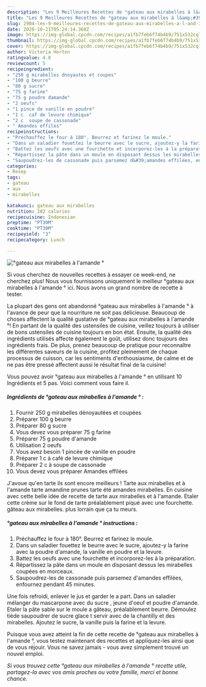 ```yaml
---
description: "Les 9 Meilleures Recettes de °gateau aux mirabelles à l&amp;#39;amande °"
title: "Les 9 Meilleures Recettes de °gateau aux mirabelles à l&amp;#39;amande °"
slug: 2904-les-9-meilleures-recettes-de-gateau-aux-mirabelles-a-l-and-39-amande
date: 2020-10-21T05:24:14.368Z
image: https://img-global.cpcdn.com/recipes/a1fb7feb6f74b4b9/751x532cq70/gateau-aux-mirabelles-a-lamande-photo-principale-de-la-recette.jpg
thumbnail: https://img-global.cpcdn.com/recipes/a1fb7feb6f74b4b9/751x532cq70/gateau-aux-mirabelles-a-lamande-photo-principale-de-la-recette.jpg
cover: https://img-global.cpcdn.com/recipes/a1fb7feb6f74b4b9/751x532cq70/gateau-aux-mirabelles-a-lamande-photo-principale-de-la-recette.jpg
author: Victoria Horton
ratingvalue: 4.8
reviewcount: 5
recipeingredient:
- "250 g mirabelles dnoyautes et coupes"
- "100 g beurre"
- "80 g sucre"
- "75 g farine"
- "75 g poudre damande"
- "2 oeufs"
- "1 pince de vanille en poudre"
- "1 c  caf de levure chimique"
- "2 c  soupe de cassonade"
- " Amandes effiles"
recipeinstructions:
- "Préchauffez le four à 180°. Beurrez et farinez le moule."
- "Dans un saladier fouettez le beurre avec le sucre, ajoutez-y la farine avec la poudre d&#39;amande, la vanille en poudre et la levure."
- "Battez les oeufs avec une fourchette et incorporez-les à la préparation."
- "Répartissez la pâte dans un moule en disposant dessus les mirabelles coupées en morceaux."
- "Saupoudrez-les de cassonade puis parsemez d&#39;amandes effilées, enfournez pendant 45 minutes."
categories:
- Resep
tags:
- gateau
- aux
- mirabelles

katakunci: gateau aux mirabelles 
nutrition: 282 calories
recipecuisine: Indonesian
preptime: "PT30M"
cooktime: "PT30M"
recipeyield: "3"
recipecategory: Lunch

---
```



![°gateau aux mirabelles à l&#39;amande °](https://img-global.cpcdn.com/recipes/a1fb7feb6f74b4b9/751x532cq70/gateau-aux-mirabelles-a-lamande-photo-principale-de-la-recette.jpg)

Si vous cherchez de nouvelles recettes à essayer ce week-end, ne cherchez plus! Nous vous fournissons uniquement le meilleur °gateau aux mirabelles à l&#39;amande ° ici. Nous avons un grand nombre de recette à tester.

La plupart des gens ont abandonné °gateau aux mirabelles à l&#39;amande ° à l'avance de peur que la nourriture ne soit pas délicieuse. Beaucoup de choses affectent la qualité gustative de °gateau aux mirabelles à l&#39;amande °! En partant de la qualité des ustensiles de cuisine, veillez toujours à utiliser de bons ustensiles de cuisine toujours en bon état. Ensuite, la qualité des ingrédients utilisés affecte également le goût, utilisez donc toujours des ingrédients frais. De plus, prenez beaucoup de pratique pour reconnaître les différentes saveurs de la cuisine, profitez pleinement de chaque processus de cuisson, car les sentiments d'enthousiasme, de calme et de ne pas être pressé affectent aussi le résultat final de la cuisine!

<!--inarticleads1-->

Vous pouvez avoir °gateau aux mirabelles à l&#39;amande ° en utilisant 10 Ingrédients et 5 pas. Voici comment vous faire il.

##### Ingrédients de °gateau aux mirabelles à l&#39;amande ° :

1. Fournir 250 g mirabelles dénoyautées et coupées
1. Préparer 100 g beurre
1. Préparer 80 g sucre
1. Vous devez vous préparer 75 g farine
1. Préparer 75 g poudre d&#39;amande
1. Utilisation 2 oeufs
1. Vous avez besoin 1 pincée de vanille en poudre
1. Préparer 1 c à café de levure chimique
1. Préparer 2 c à soupe de cassonade
1. Vous devez vous préparer  Amandes effilées


J&#39;avoue qu&#39;en tarte ils sont encore meilleurs ! Tarte aux mirabelles et à l&#39;amande tarte amandine prunes tarte été amandes mirabelles. En cuisine avec cette belle idée de recette de tarte aux mirabelles et à l&#39;amande. Etaler cette crème sur le fond de tarte préalablement piqué avec une fourchette. gâteau aux mirabelles. plus lorrain que ça tu meurs. 

<!--inarticleads2-->

##### °gateau aux mirabelles à l&#39;amande ° instructions :

1. Préchauffez le four à 180°. Beurrez et farinez le moule.
1. Dans un saladier fouettez le beurre avec le sucre, ajoutez-y la farine avec la poudre d&#39;amande, la vanille en poudre et la levure.
1. Battez les oeufs avec une fourchette et incorporez-les à la préparation.
1. Répartissez la pâte dans un moule en disposant dessus les mirabelles coupées en morceaux.
1. Saupoudrez-les de cassonade puis parsemez d&#39;amandes effilées, enfournez pendant 45 minutes.


Une fois refroidi, enlever le jus et garder le a part. Dans un saladier mélanger du mascarpone avec du sucre , jeune d&#39;oeuf et poudre d&#39;amande. Etaler la pâte sable sur le moule a gâteau, préalablement beurre. Démoulez tiède saupoudrer de sucre glace t servir avec de la chantilly et des mirabelles. Ajoutez le sucre, la vanille puis la farine et la levure. 

<!--inarticleads1-->

<p>
Puisque vous avez atteint la fin de cette recette de °gateau aux mirabelles à l&#39;amande °, vous testez maintenant des recettes et appliquez-les ainsi que de vous réjouir. Vous ne savez jamais - vous avez simplement trouvé un nouvel emploi.
</p>

<p>
<i>Si vous trouvez cette °gateau aux mirabelles à l&#39;amande ° recette utile, partagez-la avec vos amis proches ou votre famille, merci et bonne chance.</i>
</p>
